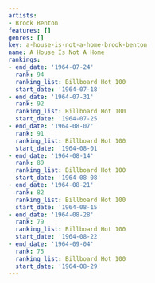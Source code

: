 ```yaml
---
artists:
- Brook Benton
features: []
genres: []
key: a-house-is-not-a-home-brook-benton
name: A House Is Not A Home
rankings:
- end_date: '1964-07-24'
  rank: 94
  ranking_list: Billboard Hot 100
  start_date: '1964-07-18'
- end_date: '1964-07-31'
  rank: 92
  ranking_list: Billboard Hot 100
  start_date: '1964-07-25'
- end_date: '1964-08-07'
  rank: 91
  ranking_list: Billboard Hot 100
  start_date: '1964-08-01'
- end_date: '1964-08-14'
  rank: 89
  ranking_list: Billboard Hot 100
  start_date: '1964-08-08'
- end_date: '1964-08-21'
  rank: 82
  ranking_list: Billboard Hot 100
  start_date: '1964-08-15'
- end_date: '1964-08-28'
  rank: 79
  ranking_list: Billboard Hot 100
  start_date: '1964-08-22'
- end_date: '1964-09-04'
  rank: 75
  ranking_list: Billboard Hot 100
  start_date: '1964-08-29'
---
```


